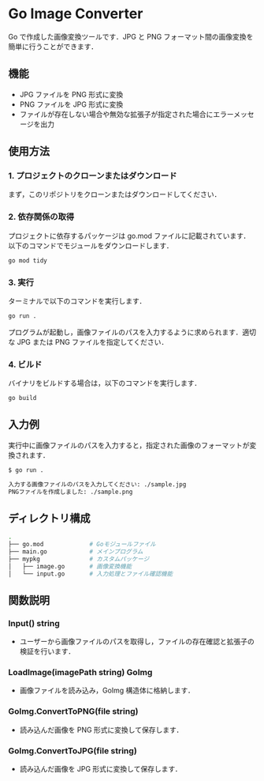 # Go Image Converter

Go で作成した画像変換ツールです．JPG と PNG フォーマット間の画像変換を簡単に行うことができます．

## 機能

- JPG ファイルを PNG 形式に変換
- PNG ファイルを JPG 形式に変換
- ファイルが存在しない場合や無効な拡張子が指定された場合にエラーメッセージを出力

## 使用方法

### 1. プロジェクトのクローンまたはダウンロード

まず，このリポジトリをクローンまたはダウンロードしてください．

### 2. 依存関係の取得

プロジェクトに依存するパッケージは go.mod ファイルに記載されています．以下のコマンドでモジュールをダウンロードします．

```bash
go mod tidy
```

### 3. 実行

ターミナルで以下のコマンドを実行します．

```bash
go run .
```

プログラムが起動し，画像ファイルのパスを入力するように求められます．適切な JPG または PNG ファイルを指定してください．

### 4. ビルド

バイナリをビルドする場合は，以下のコマンドを実行します．

```bash
go build
```

## 入力例

実行中に画像ファイルのパスを入力すると，指定された画像のフォーマットが変換されます．

```bash
$ go run .

入力する画像ファイルのパスを入力してください: ./sample.jpg
PNGファイルを作成しました: ./sample.png
```

## ディレクトリ構成

```bash
.
├── go.mod             # Goモジュールファイル
├── main.go            # メインプログラム
├── mypkg              # カスタムパッケージ
│   ├── image.go       # 画像変換機能
│   └── input.go       # 入力処理とファイル確認機能
```

## 関数説明

### Input() string

- ユーザーから画像ファイルのパスを取得し，ファイルの存在確認と拡張子の検証を行います．

### LoadImage(imagePath string) GoImg

- 画像ファイルを読み込み，GoImg 構造体に格納します．

### GoImg.ConvertToPNG(file string)

- 読み込んだ画像を PNG 形式に変換して保存します．

### GoImg.ConvertToJPG(file string)

- 読み込んだ画像を JPG 形式に変換して保存します．
